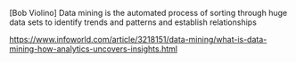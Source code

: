 [Bob Violino] Data mining is the automated process of sorting through huge data sets to identify trends and patterns and establish relationships

https://www.infoworld.com/article/3218151/data-mining/what-is-data-mining-how-analytics-uncovers-insights.html
